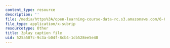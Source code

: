 ```yaml
---
content_type: resource
description: ''
file: /media/https%3A/open-learning-course-data-rc.s3.amazonaws.com/6-003-signals-and-systems-fall-2011/525a507c9c3ab04f8cb41cb528ee5e48_4PlHFcfB8DA.srt
file_type: application/x-subrip
resourcetype: Other
title: 3play caption file
uid: 525a507c-9c3a-b04f-8cb4-1cb528ee5e48
---
```

